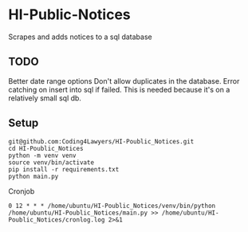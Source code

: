 # HI-Public-Notices
 Scrapes and adds notices to a sql database

## TODO
Better date range options
Don't allow duplicates in the database.
Error catching on insert into sql if failed. This is needed because it's on a relatively small sql db.

## Setup
```
git@github.com:Coding4Lawyers/HI-Poublic_Notices.git
cd HI-Poublic_Notices
python -m venv venv
source venv/bin/activate
pip install -r requirements.txt
python main.py
```
Cronjob
```
0 12 * * * /home/ubuntu/HI-Poublic_Notices/venv/bin/python /home/ubuntu/HI-Poublic_Notices/main.py >> /home/ubuntu/HI-Poublic_Notices/cronlog.log 2>&1
```